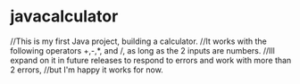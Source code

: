 # javacalculator
//This is my first Java project, building a calculator.
//It works with the following operators +,-,*, and /, as long as the 2 inputs are numbers.
//Ill expand on it in future releases to respond to errors and work with more than 2 errors,
//but I'm happy it works for now.
